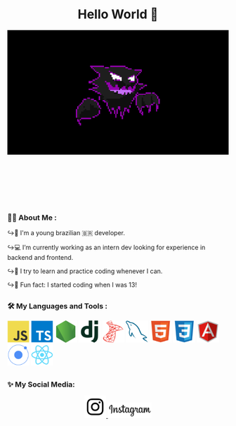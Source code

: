 <h1 align='center'> Hello World 👋</h1>

<div name='image' align='center'>
  <img src='haunter.gif' style='margin-bottom:100px'>
</div>

<h2></h2>

### 👩‍💻 About Me : 

↪️🦎 I'm a young brazilian 🇧🇷 developer. 

↪️💻 I’m currently working as an intern dev looking for experience in backend and frontend. 

↪️🔱 I try to learn and practice coding ​​whenever I can.

↪️🚀 Fun fact: I started coding when I was 13!

<h2></h2>

### 🛠️ My Languages and Tools :

<div name='language_icons'>
  <img src='https://github.com/devicons/devicon/blob/master/icons/javascript/javascript-original.svg' style='width:50px'>
  <img src='https://github.com/devicons/devicon/blob/master/icons/typescript/typescript-original.svg' style='width:50px'>
  <img src='https://github.com/devicons/devicon/blob/master/icons/nodejs/nodejs-original.svg' style='width:50px'>
  <img src='https://github.com/devicons/devicon/blob/master/icons/django/django-plain.svg' style='width:50px'>
  <img src='https://github.com/devicons/devicon/blob/master/icons/microsoftsqlserver/microsoftsqlserver-plain.svg' style='width:50px'>
  <img src='https://github.com/devicons/devicon/blob/master/icons/mysql/mysql-original.svg' style='width:50px'>
  <img src='https://github.com/devicons/devicon/blob/master/icons/html5/html5-original.svg' style='width:50px'>
  <img src='https://github.com/devicons/devicon/blob/master/icons/css3/css3-original.svg' style='width:50px'>
  <img src='https://github.com/devicons/devicon/blob/master/icons/angularjs/angularjs-original.svg' style='width:50px'>
  <img src='https://github.com/devicons/devicon/blob/master/icons/ionic/ionic-original.svg' style='width:50px'>
  <img src='https://github.com/devicons/devicon/blob/master/icons/react/react-original.svg' style='width:50px'>
</div>

<h2></h2>

### ✨ My Social Media:

<div id='badges' align='center'>
    <a href='https://www.instagram.com/lai_sprndl/' target="_blank">
      <img src='instagram_icon.png.png' style='width:50px'>
      <img src='instagramtxt.png.png' style='width:100px'>
    </a>
</div>
